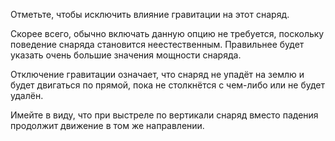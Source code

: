 Отметьте, чтобы исключить влияние гравитации на этот снаряд.

Скорее всего, обычно включать данную опцию не требуется, поскольку поведение снаряда становится неестественным. Правильнее будет указать очень большие значения мощности снаряда.

Отключение гравитации означает, что снаряд не упадёт на землю и будет двигаться по прямой, пока не столкнётся с чем-либо или не будет удалён.

Имейте в виду, что при выстреле по вертикали снаряд вместо падения продолжит движение в том же направлении.